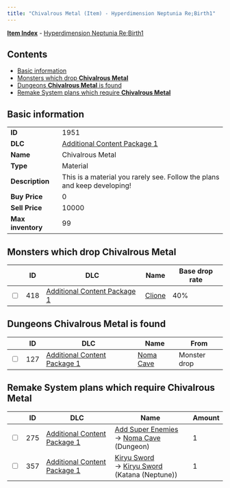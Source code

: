 ```yaml
---
title: "Chivalrous Metal (Item) - Hyperdimension Neptunia Re;Birth1"
---
```


[**Item Index**](/neptunia/rb1/item/index.html) - [Hyperdimension Neptunia Re;Birth1](/neptunia/rb1)

## Contents

- [Basic information](#basic-information)
- [Monsters which drop **Chivalrous Metal**](#monsters-which-drop-chivalrous-metal)
- [Dungeons **Chivalrous Metal** is found](#dungeons-chivalrous-metal-is-found)
- [Remake System plans which require **Chivalrous Metal**](#remake-system-plans-which-require-chivalrous-metal)

## Basic information

|   |   |
| -- | -- |
| **ID** | 1951 |
| **DLC** | [Additional Content Package 1](/neptunia/rb1/dlc/10-pack1.html) |
| **Name** | Chivalrous Metal |
| **Type** | Material |
| **Description** | This is a material you rarely see. Follow the plans and keep developing! |
| **Buy Price** | 0 |
| **Sell Price** | 10000 |
| **Max inventory** | 99 |

## Monsters which drop **Chivalrous Metal**

|    | ID | DLC | Name | Base drop rate |
| -- | -- | --- | ---- | -------------- |
| <input type="checkbox" id="rb1-monster-10-418" class="trackbox" /> | 418 | [Additional Content Package 1](/neptunia/rb1/dlc/10-pack1.html) | [Clione](/neptunia/rb1/monster/10-418-clione.html) | 40% |

## Dungeons **Chivalrous Metal** is found

|    | ID | DLC | Name | From |
| -- | -- | --- | ---- | ---- |
| <input type="checkbox" id="rb1-dungeon-10-127" class="trackbox" /> | 127 | [Additional Content Package 1](/neptunia/rb1/dlc/10-pack1.html) | [Noma Cave](/neptunia/rb1/dungeon/10-127-noma-cave.html) | Monster drop |

## Remake System plans which require **Chivalrous Metal**

|    | ID | DLC | Name | Amount |
| -- | -- | --- | ---- | ------ |
| <input type="checkbox" id="rb1-remake-10-275" class="trackbox" /> | 275 | [Additional Content Package 1](/neptunia/rb1/dlc/10-pack1.html) | [Add Super Enemies](/neptunia/rb1/remake/10-275-add-super-enemies.html)<br />→ [Noma Cave](/neptunia/rb1/dungeon/10-127-noma-cave.html) (Dungeon) | 1 |
| <input type="checkbox" id="rb1-remake-10-357" class="trackbox" /> | 357 | [Additional Content Package 1](/neptunia/rb1/dlc/10-pack1.html) | [Kiryu Sword](/neptunia/rb1/remake/10-357-kiryu-sword.html)<br />→ [Kiryu Sword](/neptunia/rb1/item/10-2026-kiryu-sword.html) (Katana (Neptune)) | 1 |